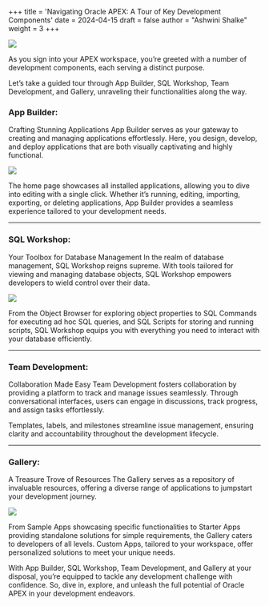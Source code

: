 +++
title = 'Navigating Oracle APEX: A Tour of Key Development Components'
date = 2024-04-15
draft = false
author = "Ashwini Shalke"
weight = 3
+++


![](https://cdn-images-1.medium.com/max/2400/1*cZ0Xlmq0erLxYLwE8TxTeQ.png)

As you sign into your APEX workspace, you’re greeted with a number of development components, each serving a distinct purpose.

Let’s take a guided tour through App Builder, SQL Workshop, Team Development, and Gallery, unraveling their functionalities along the way.

### App Builder:

Crafting Stunning Applications App Builder serves as your gateway to creating and managing applications effortlessly. Here, you design, develop, and deploy applications that are both visually captivating and highly functional.

![](https://cdn-images-1.medium.com/max/1600/1*s8MTD-cNmfi5HAzr3IWutw.png)

The home page showcases all installed applications, allowing you to dive into editing with a single click. Whether it’s running, editing, importing, exporting, or deleting applications, App Builder provides a seamless experience tailored to your development needs.

---

### SQL Workshop:

Your Toolbox for Database Management In the realm of database management, SQL Workshop reigns supreme. With tools tailored for viewing and managing database objects, SQL Workshop empowers developers to wield control over their data.

![](https://cdn-images-1.medium.com/max/1600/1*dt-3TeQdY-xkgNuFwfd6_Q.png)

From the Object Browser for exploring object properties to SQL Commands for executing ad hoc SQL queries, and SQL Scripts for storing and running scripts, SQL Workshop equips you with everything you need to interact with your database efficiently.

---

### Team Development:

Collaboration Made Easy Team Development fosters collaboration by providing a platform to track and manage issues seamlessly. Through conversational interfaces, users can engage in discussions, track progress, and assign tasks effortlessly.

Templates, labels, and milestones streamline issue management, ensuring clarity and accountability throughout the development lifecycle.

---

### Gallery:

A Treasure Trove of Resources The Gallery serves as a repository of invaluable resources, offering a diverse range of applications to jumpstart your development journey.

![](https://cdn-images-1.medium.com/max/1600/1*yCkmVTNWlr9Ejp4bA6nxkw.png)

From Sample Apps showcasing specific functionalities to Starter Apps providing standalone solutions for simple requirements, the Gallery caters to developers of all levels. Custom Apps, tailored to your workspace, offer personalized solutions to meet your unique needs.

With App Builder, SQL Workshop, Team Development, and Gallery at your disposal, you’re equipped to tackle any development challenge with confidence. So, dive in, explore, and unleash the full potential of Oracle APEX in your development endeavors.
